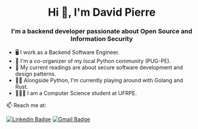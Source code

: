 <h1 align="center">Hi 👋, I'm David Pierre</h1>
<h3 align="center">I'm a backend developer passionate about Open Source and Information Security</h3>

- 🖥️ I work as a Backend Software Engineer.
- 🐍 I'm a co-organizer of my local Python community (PUG-PE).
- 📖 My current readings are about secure software development and design patterns.
- 🧑‍💻 Alongside Python, I'm currently playing around with Golang and Rust.
- 👨🏻‍⚖️ I am a Computer Science student at UFRPE.

📫 Reach me at:

[![Linkedin Badge](https://img.shields.io/badge/LinkedIn-0077B5?style=for-the-badge&logo=linkedin&logoColor=white)](https://www.linkedin.com/in/davidpalves/)
[![Gmail Badge](https://img.shields.io/badge/Gmail-D14836?style=for-the-badge&logo=gmail&logoColor=white)](mailto:davidpierrealves21@gmail.com)
